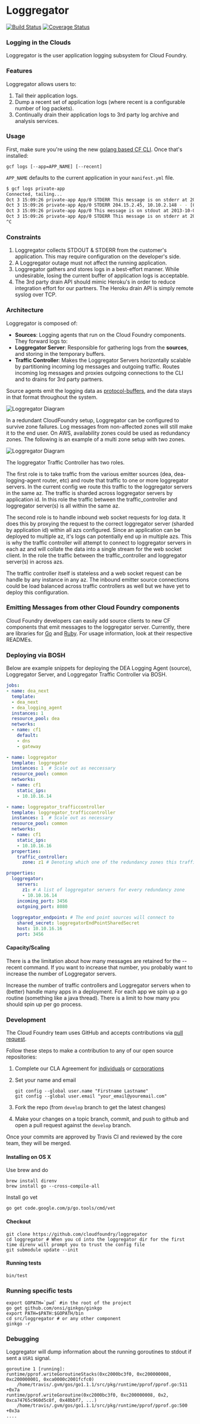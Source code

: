 # Loggregator 

[![Build Status](https://travis-ci.org/cloudfoundry/loggregator.svg?branch=master)](https://travis-ci.org/cloudfoundry/loggregator)  [![Coverage Status](https://coveralls.io/repos/cloudfoundry/loggregator/badge.png?branch=master)](https://coveralls.io/r/cloudfoundry/loggregator?branch=master)
   
### Logging in the Clouds   
  
Loggregator is the user application logging subsystem for Cloud Foundry.
 

### Features

Loggregator allows users to:

1. Tail their application logs.
1. Dump a recent set of application logs (where recent is a configurable number of log packets).
1. Continually drain their application logs to 3rd party log archive and analysis services.

### Usage

First, make sure you're using the new [golang based CF CLI](https://github.com/cloudfoundry/cli).  Once that's installed:

```
gcf logs [--app=APP_NAME] [--recent]
```

`APP_NAME` defaults to the current application in your `manifest.yml` file.

``` bash
$ gcf logs private-app
Connected, tailing...
Oct 3 15:09:26 private-app App/0 STDERR This message is on stderr at 2013-10-03 22:09:26 +0000 for private-app instance 0
Oct 3 15:09:26 private-app App/0 STDERR 204.15.2.45, 10.10.2.148 - - [03/Oct/2013 22:09:26] "GET / HTTP/1.1" 200 81 0.0010
Oct 3 15:09:26 private-app App/0 This message is on stdout at 2013-10-03 22:09:26 +0000 for private-app instance 0
Oct 3 15:09:26 private-app App/0 STDERR This message is on stderr at 2013-10-03 22:09:26 +0000 for private-app instance 0
^C
```

### Constraints

1. Loggregator collects STDOUT & STDERR from the customer's application.  This may require configuration on the developer's side.
1. A Loggregator outage must not affect the running application.
1. Loggregator gathers and stores logs in a best-effort manner.  While undesirable, losing the current buffer of application logs is acceptable.
1. The 3rd party drain API should mimic Heroku's in order to reduce integration effort for our partners.  The Heroku drain API is simply remote syslog over TCP.

### Architecture

Loggregator is composed of:

* **Sources**: Logging agents that run on the Cloud Foundry components.  They forward logs to:
* **Loggregator Server**: Responsible for gathering logs from the **sources**, and storing in the temporary buffers.
* **Traffic Controller**: Makes the Loggregator Servers horizontally scalable by partitioning incoming log messages and outgoing traffic. Routes incoming log messages and proxies outgoing connections to the CLI and to drains for 3rd party partners.

Source agents emit the logging data as [protocol-buffers](https://code.google.com/p/protobuf/), and the data stays in that format throughout the system.

![Loggregator Diagram](docs/loggregator.png)

In a redundant CloudFoundry setup, Loggregator can be configured to survive zone failures. Log messages from non-affected zones will still make it to the end user. On AWS, availability zones could be used as redundancy zones. The following is an example of a multi zone setup with two zones.

![Loggregator Diagram](docs/loggregator_multizone.png)

The loggregator Traffic Controller has two roles.   

The first role is to take traffic from the various emitter sources (dea, dea-logging-agent router, etc) and route that traffic to one or more loggregator servers.   In the current config we route this traffic to the loggregator servers in the same az.   The traffic is sharded across loggregator servers by application id.    In this role the traffic between the traffic_controller and loggregator server(s) is all within the same az.

The second role is to handle inbound web socket requests for log data.    It does this by proxying the request to the correct loggregator server (sharded by application id) within all azs configured.  Since an application can be deployed to multiple az, it's logs can potentially end up in multiple azs.   This is why the traffic controller will attempt to connect to loggregator servers in each az and will collate the data into a single stream for the web socket client.    In the role the traffic between the traffic_controller and loggregator server(s) in across azs.

The traffic controller itself is stateless and a web socket request can be handle by any instance in any az.    The inbound emitter source connections could be load balanced across traffic controllers as well but we have yet to deploy this configuration.

### Emitting Messages from other Cloud Foundry components

Cloud Foundry developers can easily add source clients to new CF components that emit messages to the loggregator server.  Currently, there are libraries for [Go](https://github.com/cloudfoundry/loggregatorlib/tree/master/emitter) and [Ruby](https://github.com/cloudfoundry/loggregator_emitter). For usage information, look at their respective READMEs.

### Deploying via BOSH

Below are example snippets for deploying the DEA Logging Agent (source), Loggregator Server, and Loggregator Traffic Controller via BOSH.

```yaml
jobs:
- name: dea_next
  template:
  - dea_next
  - dea_logging_agent
  instances: 1
  resource_pool: dea
  networks:
  - name: cf1
    default:
    - dns
    - gateway

- name: loggregator
  template: loggregator
  instances: 1  # Scale out as neccessary
  resource_pool: common
  networks:
  - name: cf1
    static_ips:
    - 10.10.16.14

- name: loggregator_trafficcontroller
  template: loggregator_trafficcontroller
  instances: 1  # Scale out as necessary
  resource_pool: common
  networks:
  - name: cf1
    static_ips:
    - 10.10.16.16
  properties:
    traffic_controller:
      zone: z1 # Denoting which one of the redundancy zones this traffic controller is servicing

properties:
  loggregator:
    servers:
      z1: # A list of loggregator servers for every redundancy zone
      - 10.10.16.14
    incoming_port: 3456
    outgoing_port: 8080
    
  loggregator_endpoint: # The end point sources will connect to
    shared_secret: loggregatorEndPointSharedSecret  
    host: 10.10.16.16
    port: 3456
```

#### Capacity/Scaling

There is a the limitation about how many messages are retained for the --recent command. If you want to increase that number, you probably want to increase the number of Loggregator servers.

Increase the number of traffic controllers and Loggregator servers when to (better) handle many apps in a deployment. For each app we spin up a go routine (something like a java thread). There is a limit to how many you should spin up per go process.

### Development

The Cloud Foundry team uses GitHub and accepts contributions via [pull request](https://help.github.com/articles/using-pull-requests).

Follow these steps to make a contribution to any of our open source repositories:

1. Complete our CLA Agreement for [individuals](http://www.cloudfoundry.org/individualcontribution.pdf) or [corporations](http://www.cloudfoundry.org/corpcontribution.pdf)
1. Set your name and email

    ```
    git config --global user.name "Firstname Lastname"
    git config --global user.email "your_email@youremail.com"
    ```

1. Fork the repo (from `develop` branch to get the latest changes)
1. Make your changes on a topic branch, commit, and push to github and open a pull request against the `develop` branch.

Once your commits are approved by Travis CI and reviewed by the core team, they will be merged.

#### Installing on OS X

Use brew and do

    brew install direnv
    brew install go --cross-compile-all

Install go vet

    go get code.google.com/p/go.tools/cmd/vet

#### Checkout

```
git clone https://github.com/cloudfoundry/loggregator
cd loggregator # When you cd into the loggregator dir for the first time direnv will prompt you to trust the config file
git submodule update --init
```

#### Running tests

```
bin/test
```

### Running specific tests

```
export GOPATH=`pwd` #in the root of the project
go get github.com/onsi/ginkgo/ginkgo
export PATH=$PATH:$GOPATH/bin
cd src/loggregator # or any other component
ginkgo -r
```

### Debugging


Loggregator will dump information about the running goroutines to stdout if sent a `USR1` signal.

```
goroutine 1 [running]:
runtime/pprof.writeGoroutineStacks(0xc2000bc3f0, 0xc200000008, 0xc200000001, 0xca0000c2001fcfc0)
	/home/travis/.gvm/gos/go1.1.1/src/pkg/runtime/pprof/pprof.go:511 +0x7a
runtime/pprof.writeGoroutine(0xc2000bc3f0, 0xc200000008, 0x2, 0xca74765c960d5c8f, 0x40bbf7, ...)
	/home/travis/.gvm/gos/go1.1.1/src/pkg/runtime/pprof/pprof.go:500 +0x3a
....
``` 

